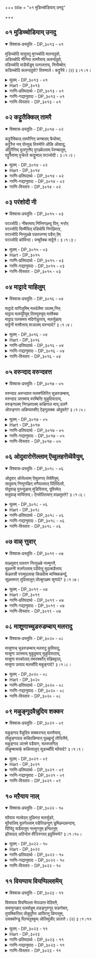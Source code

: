 +++
title = "०१ मुडिच्चोडियाय् उनदु"

+++


## ०१ मुडिच्चोडियाय् उनदु

<details open><summary>विश्वास-प्रस्तुतिः - DP_३०१३ - ०१</summary>

मुडिच्चोदि यायुऩतु मुगच्चोदि मलन्ददुवो,  
अडिच्चोदि नीनिऩ्ऱ तामरैयाय् अलर्न्ददुवो,  
पडिच्चोदि याडैयॊडुम् पल्गलऩाय्, निऩ्पैम्बॊऩ्  
कडिच्चोदि कलन्ददुवो? तिरुमाले। कट्टुरैये। (२) ३।१।१।
</details>

<details><summary>मूलम् - DP_३०१३ - ०१</summary>

मुडिच्चोदि यायुऩतु मुगच्चोदि मलन्ददुवो,  
अडिच्चोदि नीनिऩ्ऱ तामरैयाय् अलर्न्ददुवो,  
पडिच्चोदि याडैयॊडुम् पल्गलऩाय्, निऩ्पैम्बॊऩ्  
कडिच्चोदि कलन्ददुवो? तिरुमाले। कट्टुरैये। (२) ३।१।१।
</details>

<details><summary>Hart - DP_३०१३</summary>

Is it your bright face that makes your crown shine?  
Is it the bright light of your feet that makes them bloom like lotuses?  
Is it the brightness of your golden waist that gives light  
to your clothes and your precious ornaments?  
Tell me, O Thirumāl:
</details>

<details><summary>गरणि-प्रतिपदार्थः - DP_३०१३ - ०१</summary>

मुडि = किरीटवु, शोदि आय् = तेजःपूर्णवागि, उनदु = निन्न, मुहम् = मुखद तेजस्सु, मलर्न्ददुवो = अरळितो, अडि शोदि = तिरुवडिगळ तेजस्सु, नी निन्ऱ = नीनु निन्तिरुव, तामरै आय् = तावरॆयागि, अलर्न्ददुवो = अरळिदॆयो, पडि शोदि = स्वभाव सिद्धवाद तेजस्सिन, आडाइयॊडुम् = उडुगॆयॊडनॆ, पल् कलन् आय् = अनेक आभरणगळागि, निन् =निन्न, पै = सुन्दरवाद, पॊन् = चिन्नदन्तॆ शोभिसुव \(चिन्नद\), कडि = कटिप्रदेशद \(सॊण्टद\), शोदि = तेजस्सु, कलन्ददुवो = कलॆतुकॊण्डितो, तिरुमाले = सर्वेश्वरने, कट्टुरैयो = निजवागि हेळु.
</details>

<details><summary>गरणि-गद्यानुवादः - DP_३०१३ - ०१</summary>

सर्वेश्वरने, निन्न मुखद तेजस्सु किरीटद तेजस्सागि अरळितो, निन्न तिरुवडिगळ तेजस्सु नीनु निन्तिरुव तावरॆयागि अरळिदॆयो, निन्न सुन्दरवाद चिन्नद \(चिन्नदन्तॆ शोभिसुव\) सॊण्टद तेजस्सु स्वभावतः तेजस्सिनिन्द कूडिद \(हळदिबण्णद\) उडुगॆयॊडनॆ अनेक आभरणगळु कलॆतुकॊण्डवो, निजवागि हेळु. 
</details>

<details><summary>गरणि-विस्तारः - DP_३०१३ - ०१</summary>

ई पाशुरदल्लि भगवन्तन दिव्याकर्षणॆयन्नु स्वारस्यपूर्णवागि वर्णिसि हेळलागिदॆ. 

भगवन्तन देहवन्नु मूरु भागगळागि विङ्गडिसिकॊळ्ळलागिदॆ. तलॆ, देह, पादगळु ऎन्दु- मूल, मध्य, अन्त्य ऎम्बन्तॆ. तलॆयल्लि मुखद भाग आकर्षकवादद्दु. देहदल्लि नडुविन भागवे आकर्षक. कालुगळल्लि पादगळु आकर्षक. भगवन्तनन्नु अप्रतिमतेजोराशियॆन्दु वर्णिसलागुत्तदॆ. अवन देहद ऒन्दॊन्दु भागवू तेजोमयवे\! 

भगवन्तनु रत्नमयवाद किरीटवन्नु तलॆयल्लि धरिसिद्दानॆ. अवन सॊण्टदल्लि \(नडुविनल्लि\) पट्टु पीताम्बर शोभिसुत्तदॆ. जॊतॆगॆ नानादिव्याभरणाळु कूडिकॊण्डिवॆ. भगवन्तनु सुन्दरवू विशालवूआद कॆन्दावर्य \(चिन्नद तावरॆय\) मेलॆ निन्तिद्दानॆ. हीगॆ स्वामिय तलॆयन्नुकिरीटवू, नडुवन्नु पीताम्बरवू आभारणगळू, मत्तु तिरुवडियन्नु तावरॆयू आश्रयिसिवॆ. ऒन्दॊन्दू अदरदर रूपबण्ण गुणगळिगॆ तक्कन्तॆ हॊळॆयुत्तवॆ. अवुगळिगिन्तलू बलु हॆच्चिन तेजस्सन्नुळ्ळवनु भगवन्त. अवन निकट आश्रयवन्नु पडॆदद्दरिन्द आ वस्तुगळ तेजस्सुइन्नू हॆच्चागबहुदल्लवे? इदु भ्रान्ति- वास्तविक विषयवे बेरॆ.

ऒन्दॊन्दु वस्तुविगू अदरदर बण्ण, रूप, गुण, स्वभावगळिवॆ. अवुगळन्नु हागॆ सृष्टिसि, ऒन्दॊन्दक्कू ऒन्दु निर्दिष्टतॆयन्नु बिडिसिदवनु ऎल्लक्कू आदिकारणनाद भगवन्तने\! किरीटद चिन्नक्कॆ आकर्षकवाद हळदि बण्नविदॆ. रत्नगळिगॆ बगॆबगॆय हॊळपिन किरणगळन्नु प्रसरिसुव स्वभावविदॆ. पट्टुपीताम्बरक्कॆ अदर स्वाभाविकवाद मार्दव मत्तु हॊळपिन हळदियबण्णगळिवॆ. आभरणगळिगन्तु रत्नकिरीटदन्तॆये अनर्घवाद हॊळपु. चिन्नद तावरॆगॆ चिन्नद हॊळपू कोमलतॆयू कूडिकॊण्डु आकर्षणॆ नीडुत्तदॆ. 

ईग, पाशुरदल्लि हेळिरुवन्तॆ, रत्नकिरीटवु भगवन्तन तलॆयमेलॆ, अवन मुखवन्नु आश्रयिसिदॆ. पट्टुपीताम्बरवु भगवन्तन नडुवन्नु आश्रयिसि, अवन चिन्नद देहवन्नु हॊन्दिकॊण्डिदॆ. आभरणगळू हागॆये स्वामिय देहक्कॆ हॊन्दिरतक्कवु. भगवन्तनु चिन्नद तावरॆय मेलॆ निन्तिद्दानन्तॆ\! अवन तिरुवडिगळन्नु आ तावरॆ आश्रयिसिदॆ. ई वस्तुगळिगॆ अवुगळ रूप, बण्ण, गुणस्वभावगळु सहजवागि बन्दिवॆ दिट. आदरॆ, आळ्वाररु ई परस्पर सम्बन्धद स्वारस्यवेनु ऎम्बुदन्नु इल्लि तिळिसुत्तारॆ. 

आळ्वाररु हेळुत्तारॆ- सर्वेश्वर, निन्न मुखवन्नु आश्रयिसिरुव किरीटद हॊळपु निन्न तेजः परिपूर्णवाद मुखमण्डलदिन्दले बन्दिरबेकल्लवे? निन्न नडुवन्नु \(देहवन्नु\) अलङ्करिसिरुव पट्ट पीताम्बरवू नाना रत्नाभरणगळु अवुगळ दिव्यकान्तियन्नु निन्न देहदिन्दले पडॆदुकॊण्डिवॆयल्लवे? नीनु निन्तिरुव चिन्नद तावरॆयु निन्न तिरुवडिगळ कान्तियिन्द अष्टु सुन्दरवागि शोभिसुत्तिदॆयल्लवे? इल्लवे, ई वस्तुगळिगे स्वभावतः अवुगळ रूप, बण्ण, गुणगळु इवॆयो? ई नन्न भ्रान्तियन्नु दयमाडि नीगिसु. सत्यांशवेनॆम्बुदन्नु ननगॆ तिळिसि कृपॆमाडु. 

भगवन्तनन्नाश्रयिसद वस्तुविल्ल. अवन हॊरतु अवक्कॆ रूपवू इल्ल, बण्णवू इल्ल, स्वभाववू इल्ल, गुणवू इल्ल. अवुगळिगॆ अस्तित्ववे इल्ल. अवनु ऎल्लक्कू आदिकारण, ऎल्लक्कूमूल.
</details>

## ०२ कट्टुतैक्किल् तामरै

<details open><summary>विश्वास-प्रस्तुतिः - DP_३०१४ - ०२</summary>

कट्टुरैक्किल् तामरैनिऩ् कण्बादम् कैयॊव्वा,  
कट्टुरैत्त नऩ् पॊऩ्ऩुळ् तिरुमेऩि ऒळि ऒव्वादु,  
ऒट्टुरैत्तिव् वुलगुऩ्ऩैप् पुगऴ्वॆल्लाम् पॆरुम्बालुम्,  
पट्टुरैयाय्प् पुऱ्कॆऩ्ऱे काट्टुमाल् परञ्जोदी। ३।१।२।
</details>

<details><summary>मूलम् - DP_३०१४ - ०२</summary>

कट्टुरैक्किल् तामरैनिऩ् कण्बादम् कैयॊव्वा,  
कट्टुरैत्त नऩ् पॊऩ्ऩुळ् तिरुमेऩि ऒळि ऒव्वादु,  
ऒट्टुरैत्तिव् वुलगुऩ्ऩैप् पुगऴ्वॆल्लाम् पॆरुम्बालुम्,  
पट्टुरैयाय्प् पुऱ्कॆऩ्ऱे काट्टुमाल् परञ्जोदी। ३।१।२।
</details>

<details><summary>Hart - DP_३०१४</summary>

You are highest shining lord!  
A lotus cannot be compared  
to the beauty of your eyes and feet,  
and pure gold cannot be compared to the brightness  
of your divine body:  
All the praises of you that this world utters are merely meaningless:
</details>

<details><summary>गरणि-प्रतिपदार्थः - DP_३०१४ - ०२</summary>

कट्टुरैक्किल् = सत्यवागि हेळबहुदादरॆ, तामरै= तावरॆयु, निन् = निन्न, कण्, पादम्, कै = कण्णुगळिगू, पादगळिगू, कैगळिगू, ऒव्वादु = होलिसलु आगुवुदिल्ल \(होलुवुदिल्ल\), शुट्टु = सुट्टु, उरैत्त = करगिसिद, नन् पॊन् = अपरञ्जि चिन्नवु, उन् = निन्न, तिरुमेनि =दिव्यवाद देहद, ऒळि = कान्तिगॆ, ऒव्वादु = होलुवुदिल्ल, ऒट्टु = ऒप्पुवन्तॆ, उरैत्तु = हेळुव, इ उलहु = ई लोकवु \(लोकद जनरु\), उन्नै = निन्नन्नु, पुहऴ् वु ऎल्लाम् = हॊगळुवुदॆल्लवू, पॆरुम्बालुम् = बहुमट्टिगॆ, पट्टुरै आय् = अर्थविल्लद मातागि, पुऱ् कु = सुळ्ळु \(असत्य\), ऎन्ऱे= ऎन्दे, काट्टुम् आल् = तोरिसुवुदु\(व्यक्तवागुवुदु\) आद्दरिन्द, परन् शोदी = \(नीनु\) क् परञ्ज्योति स्वरूपने.
</details>

<details><summary>गरणि-गद्यानुवादः - DP_३०१४ - ०२</summary>

सत्यवागि हेळबहुदादरॆ, निन्न कण्णुगळिगू, पादगळिगू, कैगळिगू तावरॆय हू होलुवुदिल्ल. सुट्टु करगिसिद अपरञ्जि चिन्नवु निन्न दिव्यवाद देहदकान्तिगॆ होलुवुदिल्ल. ऒप्पुवन्तॆ हेळुव ई लोकद जनरुनिन्नन्नु हॊगळि हेळुवुदॆल्लवू बहुमट्टिगॆ अर्थविल्लद मातागि, असत्यवॆन्दे व्यक्तवागुवुदु. आद्दरिन्द नीनु परञ्ज्योतिस्वरूपने\! 
</details>

<details><summary>गरणि-विस्तारः - DP_३०१४ - ०२</summary>

हिन्दिन पाशुरदल्लि भगवन्तन मुखद वर्चस्सन्नू, देहकान्तियन्नू पादगळ कोमलतॆयन्नू कुरितु हेळलायितु. अवुगळल्लि ऒन्दॊन्दक्कू ऒन्दॊन्दु उपमानकॊट्टु वर्णिसलायितु. आळ्वाररिगॆ तम्म विवरणॆ ऒन्दु बगॆय भ्रान्तियन्नु तन्दितेनो\! अवरु आडिद मातिन, बळसिद उपमानगळ, सत्यासत्यतॆयन्नु कुरित तम्म भ्रान्तियन्नु निवारिसुवन्तॆ भगवन्तनन्नु प्रार्थिसिदरु.

ई पाशुरदल्लि अदे विषयवन्नु मत्तॊन्दु रीतियल्लि विवरिसलागुत्तिदॆ. 

भगवन्तन सृष्टियल्लि बहळ सुन्दरवाद वस्तुगळिवॆ, दिट. अवुगळन्नु बळसिकॊण्डु भगवन्तनन्नु स्तुतिसि हाडुत्तारॆ लोकद जन. अदु सरिये? भगवन्तनिगॆ अवन सृष्टिय याव वस्तुवन्नु सङ्कट हेळलु साध्यवागुत्तदॆ? याव वस्तुविनिन्द अवन दिव्यसौन्दर्य, प्रकाशगळन्नु सूचिसलु साध्य? हागॆल्ल हेळुवुदरल्लि सत्यतॆ ऎष्टिदॆ? ई विषयद विमर्शनॆ नडॆयबेडवे? 

भगवन्तनन्नु “पुण्डरीकाक्ष” ऎन्नुत्तारॆ. अवन कण्णुगळु तावरॆयन्तॆ विशालवू आकर्षकवू आदवु ऎम्ब कारणदिन्द. अवन कैगळन्नू, पादगळन्नू कमलद हूविन अन्दक्कू कोमलतॆगू होलिसिहेळुत्तारॆ. अवन देह पुटक्किट्ट चिन्नदन्तॆ प्रकाशिसुत्तिदॆ ऎन्नुत्तारॆ. हीगिदॆ जनर मातिन वैशिष्ट्य. 

भगवन्तन अत्यतिशय सौन्दर्य तेजस्सुगळन्नुअवन सृष्टिय याव वस्तुवन्नू सरिकट्टि हेळुवुदक्कागुवुदिल्ल. ऎल्लवन्नू बिट्टु अवनन्नु “परञ्ज्योति” ऎम्ब ऒन्दु मातिनिन्द विवरिसबहुदेनो\! “परञ्ज्योति” ऎम्बुदरल्लि ऎरडु पदगळिवॆ- पर मत्तु ज्योति. तन्न सृष्टियाद ब्रह्माण्डक्किन्तलू आचॆइरुववनाद्दरिन्द अवनु ’पर’ ऎल्ला बॆळगुव वस्तुगळिगू भिन्नवागि, विलक्षणवाद प्रकाशदिन्द कूडि बॆळगुवनाद्दरिन्द अवनु ’ज्योति’ ई ऎरडु पदगळ विवरणॆ भगवन्तनन्नु कुरितु हेळुवुदरल्लि वास्तविकतॆयन्नु सूचिसुत्तदॆ. आद्दरिन्दले आळ्वाररु भगवन्तनन्नु ’परञ्ज्योति’ ऎन्दु करॆदरादीतु. 

आळ्वाररु हेळुत्तारॆ- भगवन्त, ई लोकद जन निन्नन्नु नाना रीतियल्लि हॊगळि हेळुत्तारॆ. निन्न कै, कालु, कण्णुगळन्नु सुन्दरवाद तावरॆहूविगॆ होलिसुत्तारॆ. निन्न देहद अद्वितीयवाद कान्तियन्नु पुटकिट्ट चिन्नक्कॆ होलिसुत्तारॆ. अवराडुव मातुगळल्लि निजवागियू सत्यतॆ इदॆये? अवर मातुगळिगॆ अर्थविदॆये? तावरॆयु निन्न कैकालु कण्णुगळन्नुहॊन्दुवुदिल्ल. अपरञ्जि चिन्नवू निन्न मैबण्ण कान्तिगळन्नु हॊन्दिकॊळ्ळुवुदिल्ल. इवॆल्ल सत्यतॆगॆ दूरवाद्दरिन्द निन्नन्नु “परञ्ज्योति” ऎन्दु करॆयुवुदु सरि ऎन्नबहुदे?
</details>

## ०३ परंशोदी नी

<details open><summary>विश्वास-प्रस्तुतिः - DP_३०१५ - ०३</summary>

परञ्जोदि। नीबरमाय् निऩ्ऩिगऴ्न्दु पिऩ्, मऱ्ऱोर्  
परञ्जोदि यिऩ्मैयिल् पडियोवि निगऴ्गिऩ्ऱ,  
परञ्जोदि निऩ्ऩुळ्ळे पडरुलगम् पडैत्त,ऎम्  
परञ्जोदि कोविन्दा। पण्बुरैक्क माट्टेऩे। ३।१।३।
</details>

<details><summary>मूलम् - DP_३०१५ - ०३</summary>

परञ्जोदि। नीबरमाय् निऩ्ऩिगऴ्न्दु पिऩ्, मऱ्ऱोर्  
परञ्जोदि यिऩ्मैयिल् पडियोवि निगऴ्गिऩ्ऱ,  
परञ्जोदि निऩ्ऩुळ्ळे पडरुलगम् पडैत्त,ऎम्  
परञ्जोदि कोविन्दा। पण्बुरैक्क माट्टेऩे। ३।१।३।
</details>

<details><summary>Hart - DP_३०१५</summary>

O Govinda, I do not have the ability to praise you  
who are the highest unique light  
and who created the world,  
swallowed it and kept it inside you:  
There is no other brightness that can be compared with you,
</details>

<details><summary>गरणि-प्रतिपदार्थः - DP_३०१५ - ०३</summary>

परम् शोदी = अद्वितीयवाद ज्योतिवरूपने, नी = नीनु, परम् = सरश्रेष्ठनॆन्दु, \(सर्वश्रेष्ठनागिरुवॆ ऎन्दु\), निन् = निन्नन्नु, इहऴ्न्दु पिन् = मरॆत बळिक \(अलक्षिसिद बळिक\), मट्रु ओर् = बेरॆ ऒन्दु \(मत्तॊब्ब\), परं शोदि इन्मैयिन् = सर्वोत्कृष्ट ज्योतियु इल्लदिरुवुदरिन्द, पडिओवि = \(निनगॆ\) प्रतियाद वस्तुइल्लदिरुवुदरिन्द \(इल्लदन्तॆ\), निहऴ् हिन्ऱ = इरुव, परंशोदि= अद्वितीयवाद ज्योतियागि, निन् उळ्ळे = निन्न अन्तरङ्गदल्लिये \(सङ्कल्पमात्रदिन्दले\), पडर् उलहम् = विस्तारवाद लोकगळन्नु, पडैत्त = पडॆद, ऎम् परञ्ज्योदी = नम्म परमज्योतिस्वरूपने, कोविन्दा = मितियिल्लद सहजस्वभावगळुळ्ळवने, \(लोकगळन्नु रक्षिसुववने\) पण्बु = निन्न स्वरूपस्वभावगळन्नु, उरैक्कमाट्टेने = विवरिसलारॆनल्ल\!
</details>

<details><summary>गरणि-गद्यानुवादः - DP_३०१५ - ०३</summary>

अद्वितीयवाद ज्योतिस्वरूपने. नीनु सर्वश्रेष्ठनॆन्दु निन्नन्नुमरॆत बळिक, बेरॊब्ब सर्वोत्कृष्ठ ज्योतियु इल्लदिरुवुदरिन्द, साटियिल्लद ज्योतियागि, निन्न सङ्कल्पमात्रदिन्दले विस्तारवाद लोकगळन्नु पडॆद नम्म परमज्योतिस्वरूपने, मितियिल्लद सहजस्वभावगळुळ्ळवने, लोकगळन्नु रक्षिसुववने, निन्न स्वरूपस्वभावगळन्नु विवरिसलारॆनल्ल\! 
</details>

<details><summary>गरणि-विस्तारः - DP_३०१५ - ०३</summary>

हिन्दिन पाशुरदल्लि, लोकदजन तावु कण्ड, तमगॆ तोरिद सुन्दरवाद प्रकृतिय वस्तुगळिगॆ भगवन्तन अवयवगळन्नु होलिसि स्तुतिसुवुदॆल्लवू अर्थविल्लद हॊगळिकॆयॆन्दू, असत्यपूर्णवॆन्दू हेळलायितु. आद्दरिन्द, अवनन्नु ’परञ्ज्योति’ ऎम्ब ऒन्दु मातिनल्लि विवरिसुवुदु उचितवागबहुदॆन्दू हेळलायितु. 

इल्लि, अदे विषयवन्नु मुन्दुवरिसि हेळलागुत्तदॆ. 

अळ्वाररु हेळुत्तारॆ- स्वामी, नीनु ’पर’नू,’ज्योति’स्वरूपियू आगिरुवॆ. निन्नन्नु मरॆतु, अलक्षिसबहुदॆन्दु भाविसिदरॆ, निनगॆ साटियाद सर्वोत्कृष्ठवाद ज्योति मत्तॊन्दिल्लवागिदॆ. निन्न शक्तियू अपार. नीनु सङ्कल्पिसिद कूडले ऎल्ला लोकगळू सृष्टियागिबिडुत्तवॆ. अवुगळन्नु नीनु रक्षिसुत्ती. निन्न स्वरूपस्वभावगळिगॆ मितिये इल्ल. सामान्य मनुष्यनागि, अवुगळन्नु विवरिसि हेळुवुदक्कॆ नानु शक्तनल्लवल्ल.

आळ्वाररु हेळुव ऒन्दॊन्दु वाक्यवू भगवन्तनन्नु सत्यपूर्णवागि, वास्तववागि विवरिसुव माते\! वेदगळल्लि भगवन्तनन्नु स्तुतिसुव रीतियल्ले इल्लि नडॆयुव विवरणॆ\!
</details>

## ०४ माट्टादे याहिलुम्

<details open><summary>विश्वास-प्रस्तुतिः - DP_३०१६ - ०४</summary>

माट्टादे यागिलुमिम् मलर्दलैमा ञालम्,निऩ्  
माट्टाय मलर्प्पुरैयुम् तिरुवुरुवुम् मऩंवैक्क  
माट्टाद पलसमय मदिगॊडुत्ताय्, मलर्त्तुऴाय्  
माट्टेनी मऩंवैत्ताय् माञालम् वरुन्दादे? ३।१।४।
</details>

<details><summary>मूलम् - DP_३०१६ - ०४</summary>

माट्टादे यागिलुमिम् मलर्दलैमा ञालम्,निऩ्  
माट्टाय मलर्प्पुरैयुम् तिरुवुरुवुम् मऩंवैक्क  
माट्टाद पलसमय मदिगॊडुत्ताय्, मलर्त्तुऴाय्  
माट्टेनी मऩंवैत्ताय् माञालम् वरुन्दादे? ३।१।४।
</details>

<details><summary>Hart - DP_३०१६</summary>

The people of this world do not know  
how to worship your beautiful lotus form:  
You created many religions  
for the people of the world to follow,  
but you are interested only in the thulasi garland that you wear:  
Don't you think this large world will suffer without you  
if you do not save its people and take care of them?
</details>

<details><summary>गरणि-प्रतिपदार्थः - DP_३०१६ - ०४</summary>

माट्टादे = साध्यवागदॆ, आहिलुम् = आदरू, इमलर् तलै = ई हूविन मेलिरुव, माञालम् = विस्तारवाद लोकवु, निन् =निन्नन्नु, माट्टु आय = हॊन्दिकॊण्डिरुव, मार् पुरैयुम् = हूवन्नु होलुव, तिरु उरुवम् = दिव्यसुन्दर रूपदल्लि, मनम् वैक्क = मनस्सन्नु निल्लिसलु, माट्टाद = साध्यविल्लद \(आगदॆ इरुव\), पलशमयम् = कॆलवु मतगळल्लि, मदि कॊडुत्ताय् = व्यामोहवन्नुण्टुमाडिदवने, मलर् तुऴाय् = हूविनिन्द तुम्बिद तुलसियन्नु, माट्टे = धरिसुवुदरल्लिये, नी =नीनु, मनम् वैत्ताय् = मनस्सन्निट्टिरुववने \(मग्ननागिरुववने\),मा ञालम् = विस्तारवाद लोकवु, वरुत्तादो = व्यथॆपडुवुदिल्लवे? 
</details>

<details><summary>गरणि-गद्यानुवादः - DP_३०१६ - ०४</summary>

साध्यवागदॆ आदरू, ई हूविन मेलिरुव विस्तारवाद लोकवु निन्नन्नु हॊन्दिकॊण्डिरुव हूवन्नु होलुव दिव्यसुन्दररूपदल्लि मनस्सन्नु निल्लिसलु आगदॆ इरुव कॆलवु मतगळल्लि व्यामोहवन्नुण्टुमाडिदवने, हूविनिन्द तुम्बिद तुलसियन्नु धरिसुवुदरल्लिये नीनु मग्ननागिरुववने विस्तारवाद लोकवु व्यथॆपडुवुदिल्लवे? 
</details>

<details><summary>गरणि-विस्तारः - DP_३०१६ - ०४</summary>

भगवन्तनन्नु वास्तववाद रीतियल्लि वर्णिसलु साध्यविल्लवॆम्बुदन्नु हिन्दिन पाशुरदल्लि आळ्वाररु हेळिदरु. अदक्कॆ तक्क हागॆये भगवन्तन दिव्यस्वरूपवन्नागलि, अनुपम सौन्दर्यवन्नागलि इल्लि वर्णिसलु अवरु यत्निसदॆ, भगवन्तन स्वभाववन्नु ऎत्तिकॊण्डिरुवुदु ऒन्दु विशेषवॆनिसुत्तदॆ. 

इदु स्वल्प तॊडकाद पाशुर. अर्थवन्नु अन्वयक्रमदल्लि हेळिदाग ऒन्दु बगॆयल्लू प्रतिपदार्थद रीतियल्लि हेळिदाग स्वल्प व्यत्यासवागियू तोरिबरुत्तदॆ. आदरू सह, इदरल्लि तोरिबरुव मुख्यांश ऎरडक्कू ऒन्दे आगि तोरुवुदु- “ई लोकद जनरु निन्न स्वरूपवन्नू सौन्दर्यवन्नू अरितुकॊळ्ळदिरुवाग, अवर मुन्दॆ हलवारु अर्थविल्लद धर्मगळन्निट्टु अवरन्नु भ्रमॆगॊळिसि, परिमळ पूर्णवाद तुलसिय हारवन्नु धरिसुवुदरल्लिये नीनु मग्ननादरॆ, लोकद जन व्यथॆपडुवुदिल्लवे?” 

भगवन्तनु सृष्टियन्नु नडॆसि, बळिक, अदर अभ्युदयद विषयदल्लि मनस्सुमाडदॆ, निर्लिप्तनागिरबहुदे? सृष्टि ऎष्टु मुख्यवो अदर रक्षणॆयू उद्धारवू अष्टे मुख्य ऎम्बुदु इल्लिय अभिप्रायवॆन्नबहुदु.
</details>

## ०५ वरुन्दाद वरुन्दवत्त

<details open><summary>विश्वास-प्रस्तुतिः - DP_३०१७ - ०५</summary>

वरुन्दाद अरुन्दवत्त मलर्क्गतिरिऩ् सुडरुडम्बाय्,  
वरुन्दाद ञाऩमाय् वरम्बिऩ्ऱि मुऴुदियऩ्ऱाय्,  
वरुङ्गालम् निगऴ्गालम् कऴिगाल माय्,उलगै  
ऒरुङ्गाग अळिप्पाय्सीर् ऎङ्गुलक्क ओदुवऩे? ३।१।५।
</details>

<details><summary>मूलम् - DP_३०१७ - ०५</summary>

वरुन्दाद अरुन्दवत्त मलर्क्गतिरिऩ् सुडरुडम्बाय्,  
वरुन्दाद ञाऩमाय् वरम्बिऩ्ऱि मुऴुदियऩ्ऱाय्,  
वरुङ्गालम् निगऴ्गालम् कऴिगाल माय्,उलगै  
ऒरुङ्गाग अळिप्पाय्सीर् ऎङ्गुलक्क ओदुवऩे? ३।१।५।
</details>

<details><summary>Hart - DP_३०१७</summary>

You have a bright body that is like a beautiful flower  
that you acquired without any austerities:  
You who are the past, present and future are profound wisdom  
and no boundary can include all the places where you are:  
You give your grace in all ages to the world:  
How can I describe your power?
</details>

<details><summary>गरणि-प्रतिपदार्थः - DP_३०१७ - ०५</summary>

वरुन्दाद = प्रयत्नवे पडॆद, सङ्कटगॊळिसिद, \(सहजवाद, स्वाभाविकवाद\), अरुम् = अपरूपवाद, तवत्त = तपस्सिन परिणामवाद, मलर् कदिरिन् = प्रसरिसिरुव किरणगळुळ्ळ, शुडर् = तेजोमयवाद, उडम्बु आय् = देहवन्नुळ्ळवने, वरुन्दाद = ऎन्दिगू कृशगॊळ्ळद, ञानम् = ज्ञानस्वरूपिये, वरम्बु इन्ऱि = मितियिल्लदन्तॆ, मुऴुदु = परिपूर्णवागि, इयन्ऱाय् = व्यापिसिरुववने, वरुम् कालम् = मुन्दॆबरुव कालवू,निहऴ् कालम् = ईग नडॆयुत्तिरुव कालवू, कऴिकालमुम् = कळॆदुहोद कालवू, आय् = आगि, उलहै = लोकगळन्नु, ऒरुङ्गाह \(ऒरुङ्गु आह\) = ऒट्टागि, अळिप्पाय् = रक्षिसुववने, शीर् = \(निन्न\) कल्याणगुणगळन्नु, ऎङ्गु = ऎत्तलिन्द, उलक्क = \(पूर्तियागि\) मुगिसलु, ओदुवने = हेळलि? 
</details>

<details><summary>गरणि-गद्यानुवादः - DP_३०१७ - ०५</summary>

अप्रयत्नपूर्वकवाद \(सहजवाद\) अपरूपवाद तपस्सिन परिणामवाद प्रसरिसिरुव किरणगळुळ्ळ तेजोमयवाद देहवन्नुळ्ळवने, ऎन्दॆन्दिगू कुग्ग्द ज्ञानस्वरूपिये, मितियिल्लदन्तॆ परिपूर्णवागि व्यापिसिरुववने, मुन्दिन काल ईगिन काल मत्तु कळॆद कालवू आगि लोकगळन्नु ऒट्टागि \(ऎल्ल रीतियल्लू\) रक्षिसुववने, निन्न दिव्यकल्याणगुणगळन्नु ऎत्तलिन्द मुगिसलु \(पूर्तियागि\) प्रयत्निसलि? 
</details>

<details><summary>गरणि-विस्तारः - DP_३०१७ - ०५</summary>

हिन्दिन मूरनॆय पाशुरदल्लि आळ्वाररु “गोविन्दा, निन्नन्नु नानु वर्णिसलारॆनल्ल” ऎन्दु हेळिद्दरष्टॆ. ई प्शुर मत्तॆ गुणकीर्तनॆगॆ मीसलादन्तॆये. 

आळ्वाररु हेळुत्तारॆ- सहजवू स्वाभाविकवू, विलक्षणवू परिशुद्धवू आद प्रसरिसिरुव किरणगळुळ्ळ तेजोमयवाद रूपवुळ्ळवने, ऎन्दॆन्दिगू कुग्गद \(क्षीणिसद\) ज्ञानमयने, परिपूर्णवागि ऎल्लॆल्लियू व्यापिसिरुववने, कालस्वरूपियागि, भूत, वर्तमान, भविषत्कालगळन्नु निर्वहिसतक्कवने, ऎल्ला लोकगळन्नू ऎल्ला रीतियल्लू रक्षिसुववने, निन्न विलक्षणवाद दिव्यकल्याणगुणगळन्नु पूर्तियागि विवरिसि हेळलु ऎल्लिन्द मॊदलु माडलि? 

भगवन्तनु अद्वितीय तेजोरूपि, परिपूर्ण ज्ञानस्वरूपि, सर्वव्यापि, कालस्वरूपि, सर्वरक्षक. अवनन्नु ऎल्लिन्द मॊदलु माडि पूर्तियागि वर्णिसि हेळलु प्रयत्निसुवुदु?
</details>

## ०६ ओदुवारोत्तॆल्लाम् ऎव्वुलहत्तॆव्वॆवैयुम्,

<details open><summary>विश्वास-प्रस्तुतिः - DP_३०१८ - ०६</summary>

ओदुवार् ओत्तॆल्लाम् ऎव्वुलगत् तॆव्वॆवैयुम्,  
सादुवाय् निऩ्पुगऴिऩ् तगैयल्लाल् पिऱिदिल्लै,  
पोदुवाऴ् पुऩन्दुऴाय् मुडियिऩाय्, पूविऩ्मेल्  
मादुवाऴ् मार्प्पिऩाय्। ऎऩ्सॊल्लियाऩ् वाऴ्त्तुवऩे? ३।१।६।
</details>

<details><summary>मूलम् - DP_३०१८ - ०६</summary>

ओदुवार् ओत्तॆल्लाम् ऎव्वुलगत् तॆव्वॆवैयुम्,  
सादुवाय् निऩ्पुगऴिऩ् तगैयल्लाल् पिऱिदिल्लै,  
पोदुवाऴ् पुऩन्दुऴाय् मुडियिऩाय्, पूविऩ्मेल्  
मादुवाऴ् मार्प्पिऩाय्। ऎऩ्सॊल्लियाऩ् वाऴ्त्तुवऩे? ३।१।६।
</details>

<details><summary>Hart - DP_३०१८</summary>

Your hair is adorned with flowers and a fresh thulasi garland  
and Lakshmi stays on a lotus on your chest:  
All the Vedas and the sastras that are recited by the sages  
and everything in all the worlds  
have been created only by your grace:  
What can I say to praise you?
</details>

<details><summary>गरणि-प्रतिपदार्थः - DP_३०१८ - ०६</summary>

ओदुवार् = अध्ययन माडुववर, ओत्तु ऎल्लाम् = ओदुऎल्लवू \(वेदगळॆल्लवू\), ऎव्वु लहत्तु= याव लोकद, ऎन् ऎवैयुम् = याव यावुदादरू \(शास्त्रादिगळादरू\), शादु आय् = यथार्थवागि \(असत्यद बॆरकॆ इल्लदन्तॆ\), निन् पुहऴिन् = निन्न गुणकीर्तनॆय, तहै अल्लाल् = कट्टुपाडाल्लदॆ, पिऱिदुइल्लै = बेरॊन्दिल्ल, पोदु वाऴ् = हूवु बॆळॆयुव \(बॆळगुव\), पुनम् = क्षेत्रगळ, तुऴाय् = तुलसियन्नु \(हारवन्नु\), मुडियिनाय् = तलॆयल्लि धरिसिदवने, पूविन् मेल् = हूविन मेलण, मादु = पॆण्मणियु, वाऴ् = नित्यवासमाडुव, मार् बिनाय् = ऎदॆयुळ्ळवने, ऎन् शॊल्लि = एनन्नु हेळि, यान् = नानु, वाऴ् त्तुवने = स्तुतिसलि\! 
</details>

<details><summary>गरणि-गद्यानुवादः - DP_३०१८ - ०६</summary>

अध्ययन माडुववर ओदॆल्लवू \(वेदगळॆल्लवू\), याव लोकद यावयावुदादरू \(शास्त्रादिगळादरू\), असत्यद बॆरकॆ इल्लदन्तॆ यथार्थवागि निन्न गुणकीर्तनॆय कट्टुपाडिनल्लिरुवुदल्लदॆ बेरेनू इल्ल. हूबॆळॆयुव क्षेत्रगळ तुलसिय हारवन्नुतलॆयल्लि धरिसिरुववने, हूविन मेलण पॆण्मणियु नित्यवास माडुव ऎदॆयुळ्ळवने, नानु एनन्नु हेळि निन्नन्नु स्तुतिसलि\! 
</details>

<details><summary>गरणि-विस्तारः - DP_३०१८ - ०६</summary>

“ओदुवार् ओत्तु” – ’ओत्तु’ ऎन्दरॆ ’ओदुविकॆ, ओदुववस्तु, चेतननन्नु उज्जीवनगॊळिसतक्क ओदु – वेदगळु. वेदगळन्नु श्रद्धाभक्तिगळिन्द अध्ययन माडतक्क वेदाध्ययन तत्पररु – ’ओदुवार्’. 

“ऎव्वुलहत्तु ऎव्वॆव्वैयुम्” – भूलोकदल्लिरुव हागॆये स्वर्गादि बेरॆ लोकगळल्लि रूढियल्लिरुव शास्त्र, इतिहास, पुराणादिगळन्नु कुरित मातु. 

“पोदुवाऴ् पुनन्दुऴाय्” – हुलुसागि, सॊबगु तुम्बि हूगळु बॆळॆयुव क्षेत्रगळु फलवत्तादवु. अवुगळल्लि बॆळॆयुव तुलसियू सह बहळ सॊम्पागि बॆळॆयतक्कवे. 

“पूविन्मेल् मादु वाऴ् मार् बु” – समुद्रमथन कालदल्लि दिव्यवाद कमलद हूविनल्लि काणिसिकॊण्ड पॆण्मणिये श्रीलक्ष्मीदेवि. अल्लि नॆरॆदिद्द ब्रह्मरुद्रादि ऎल्ल देवतॆगळ पैकि ऎल्लरन्नू बिट्टु श्रीमन्नारायणनन्ने आकॆ वरिसिदळु. आकॆयन्नु स्वामियु अत्यादरदिन्द तन्न वक्षस्थलदल्लिये सदा नॆलसिरुवन्तॆ इरिसिकॊण्डनु. 

आळ्वाररु हेळुत्तारॆ- स्वामी, वेदगळु मत्तु शास्त्रादिगळु ऎल्लवू निन्न गुणकीर्तनॆय कट्टुपाडिनल्लिये बॆळॆदिवॆयल्लदॆ अवुगळल्लि बेरेनू इल्ल. फलवत्ताद क्षेत्रदल्लि सॊम्पागि बॆळॆद तुलसिय हारवन्नु किरीटदल्लि धरिसिरुववने श्रीदेवियन्नु निन्न वक्षस्थलवासियागि माडिकॊण्डिरुववने, नानु निन्नन्नु एनॆन्दु वर्णिसि हेळलि\!
</details>

## ०७ वाऴ् त्तुवार्

<details open><summary>विश्वास-प्रस्तुतिः - DP_३०१९ - ०७</summary>

वाऴ्त्तुवार् पलराग निऩ्ऩुळ्ळे नाऩ्मुगऩै,  
मूऴ्त्तनी रुलगॆल्लाम् पडैयॆऩ्ऱु मुदल्बडैत्ताय्  
केऴ्त्तसी ररऩ्मुदलाक् किळर्दॆय्व माय्क्किळर्न्दु,  
सूऴ्त्तमरर् तुदित्तालुऩ् तॊल्बुगऴ्मा सूणादे? ३।१।७।
</details>

<details><summary>मूलम् - DP_३०१९ - ०७</summary>

वाऴ्त्तुवार् पलराग निऩ्ऩुळ्ळे नाऩ्मुगऩै,  
मूऴ्त्तनी रुलगॆल्लाम् पडैयॆऩ्ऱु मुदल्बडैत्ताय्  
केऴ्त्तसी ररऩ्मुदलाक् किळर्दॆय्व माय्क्किळर्न्दु,  
सूऴ्त्तमरर् तुदित्तालुऩ् तॊल्बुगऴ्मा सूणादे? ३।१।७।
</details>

<details><summary>Hart - DP_३०१९</summary>

In the beginning you created Nānmuhan from your navel  
and said to him, “Create the world surrounded with oceans:”  
Even if famous Shiva and the other shining gods praise you  
they cannot do justice to your venerable and marvelous fame:  
Many devotees praise you:
</details>

<details><summary>गरणि-प्रतिपदार्थः - DP_३०१९ - ०७</summary>

वाऴ् त्तु वार् = स्तुतिसतक्कवरु, पलर् = हलवरु, आह = आगबेकॆन्दु, निन् उळ्ळे = निन्न अन्तरङ्गदल्ले \(सङ्कल्पदिन्दले\), नान् मुहनै = चतुर्मुखनन्नु, मूऴ् त्त = मुळुगिसिरुव, नीर् = नीरिनिन्द, उलहॆल्लाम् = ऎल्ला लोकगळन्नू, पडै ऎन्ऱु = मत्तॆ पडॆदुकॊ \(सृष्टिसु\) ऎन्दु, मुदल् = प्रारम्भदल्लिये, पडैत्ताय् = सृष्टिसिदवने, केऴ् त्त = प्रसिद्धवाद, शीर् = गुणगळुळ्ळ, अरन् = हरने, मुदला = मॊदलाद, किळर् दॆय् वम् आय् = शक्तराद दैवगळागि, किळर्न्दु = अवतरिसि, शूऴ् त्तु \(निन्नन्नु सुत्तिकॊण्डु\), अमरर् = अमररु \(देवतॆगळु\), तुतित्ताल् = स्तुतिसुवुदरिन्द, उन् = निन्न, तॊल् पुहऴ् = अनादियाद कीर्तियु, माशूणादे \(माशु\+उणादे\) = कळङ्कगॊळ्ळुवुदिल्लवे? 
</details>

<details><summary>गरणि-गद्यानुवादः - DP_३०१९ - ०७</summary>

स्तुतिसतक्कवरु हलवरु आगबेकॆन्दु निन्न सङ्कल्पदिन्दले चतुर्मुखनन्नु, नीरल्लि मुळुगिरुव लोकगळन्नॆल्ला मत्तॆ सृष्टिसु ऎन्दु, प्रारम्भदल्लि सृष्टिसिदवने, प्रसिद्धवाद गुणगळुळ्ळ हरने मॊदलाद शक्तराद दैवगळागि अवतरिसि, निन्नन्नु सुत्तिकॊण्डु अमररु स्तुतिसुत्तिरुवुदरिन्द, निन्न अनादियाद कीर्तियु कळङ्कगॊळ्ळुवुदिल्लवे? 
</details>

<details><summary>गरणि-विस्तारः - DP_३०१९ - ०७</summary>

वेदशास्त्रादिगळन्नु नोडिद्रॆ, अवॆल्लवू निन्न गुणकीर्तनॆगे मीसलागिवॆ – ऎम्बुदु हिन्दिन पाशुर. 

वेदशास्त्रादिगळन्नु नोडिदरॆ, अवॆल्लवू निन्न गुणकीर्तनॆगे मीसलागिवॆ – ऎम्बुदु हिन्दिन पाशुर. 

नीनु सृष्टिसिद चतुर्मुख, हर, देवतॆगळु मुन्तादवरॆल्लरू निन्नन्नु सुत्तुगट्टि हॊगळुत्तले \(निन्न गुणकीर्तन माडुत्तले\) इरुवुदरिन्द, निन्न नित्यसिद्धवाद कीर्तिगॆ याव कॊरतॆयुण्टागुवुदो\! ऎम्बुदु ई पाशुर. 

आळ्वाररु हेळुत्तारॆ- निन्न गुण कीर्तिगळन्नु प्रचार माडुवुदक्कॆ हलवरु इरबेकु ऎम्बुदु निन्न सृष्टिय उद्देशवागिरबेकु\! अदक्कागि, निन्न सङ्कल्पदिन्दले चतुर्मुखनन्नु मॊदलु पडॆदॆ. प्रळयजलदल्लि मुळुगिद्द ऎल्ला लोकगळन्नू मत्तॆ सृष्टिसु ऎन्दु अवनिगॆ आणतियित्तॆ. अवनु सृष्टिकार्यदल्लि तॊडगि, प्रसिद्ध गुणगळुळ्ळ मत्तु शक्तराद हरने मुन्ताद देवतॆगळन्नु सृष्टिसिदरु. अवरॆल्लरू निन्न सुत्तमुत्त नॆरॆदु निन्नन्नु ऎडॆबिडदन्तॆ कीर्तिसुत्तलिरुत्तारॆ. हीगॆ नडॆसुव अवर स्तुतिगळिन्द निन्न नित्यसिद्धवाद कीर्तिगॆ ऎल्लि कळङ्क बरुवुदो\! \(कळङ्क बरुवुदिल्लवे?\) 

ऒन्दु विषयवन्नु कुरितु मेलिन्द मेलॆ हेळुत्तले बन्दरॆ, अदु बरबरुत्त व्यत्यासगॊळ्ळुवुदु सहजवे. ऎल्ला अंशगळू प्रतियॊन्दु सलवू बरदे इरबहुदु. हॊसवु मूडि बरबहुदु. कॆलवु मरॆतु होगबहुदु. अथवा अभिप्राय, अर्थगळल्लि व्यत्यासगॊळ्ळबहुदु. नाना देवतॆगळु भगवन्तन गुणकीर्तिगळन्नु ऎडॆबिडदन्तॆ स्तुतिसुत्तले बरुवुदरिन्द, अवरु अवुगळल्लि कॆलवन्नु मरॆतुबिडबहुदु. कॆलवन्नु उत्प्रेक्षिसबहुदु. कॆलवक्कॆभिन्नार्थ कल्पिसबहुदु. कॆलवु हॊसवन्नु कूडिसबहुदु. इवॆल्लवन्नूसत्यपूर्णवॆन्दू, यथार्थवॆन्दू, दोषरहितवॆन्दू हेगॆ नम्बुवुदु – इदु इल्लिन स्वारस्यवाद समस्यॆ.
</details>

## ०८ माशूणाच्चुडरुडम्बाय् मलरादु

<details open><summary>विश्वास-प्रस्तुतिः - DP_३०२० - ०८</summary>

मासूणाच् चुडरुडम्बाय् मलरादु कुवियादु,  
मासूणा ञाऩमाय् मुऴुदुमाय् मुऴुदियऩ्ऱाय्,  
मासूणा वाऩ्कोलत् तमरर्क्कोऩ् वऴिबट्टाल्,  
मासूणा उऩ्पाद मलर्सोदि मऴुङ्गादे? ३।१।८।
</details>

<details><summary>मूलम् - DP_३०२० - ०८</summary>

मासूणाच् चुडरुडम्बाय् मलरादु कुवियादु,  
मासूणा ञाऩमाय् मुऴुदुमाय् मुऴुदियऩ्ऱाय्,  
मासूणा वाऩ्कोलत् तमरर्क्कोऩ् वऴिबट्टाल्,  
मासूणा उऩ्पाद मलर्सोदि मऴुङ्गादे? ३।१।८।
</details>

<details><summary>Hart - DP_३०२०</summary>

You are wise,  
your knowledge does not diminish or grow,  
you have a faultless body  
and you are whole and not whole:  
If Indra the king of the gods worships your feet  
won’t the brightness of your lotus feet grow dull  
because he lacks the words to praise you?
</details>

<details><summary>गरणि-प्रतिपदार्थः - DP_३०२० - ०८</summary>

माशु उणा = कळङ्कविल्लद, शुडर् = तेजोमयवाद, उडम्बाय् = रूप\(देह\)वुळ्ळवने, मलरादु = विकासगॊळ्ळद, कुवियादु = सङ्कोचगॊळ्ळद, माशु उणा= परिशुद्धवाद \(कॊरतॆयिल्लद\), ञानम् आय् = ज्ञानस्वरूपिये, मुऴुदुम् आय् = ऎल्लक्कू आश्रयवागिरुववने, माशु उणा = कळङ्करहितवाद, वान् = दिव्यवाद \(अप्राकृतवाद\), कोलत्तु = आभरणगळन्नु धरिसिरुव \(सौन्दर्यवुळ्ळ\), आमरर् कोन् = देवतॆगळ ऒडॆयनु, वऴिपट्टाल् = स्तुतिसिदरॆ \(पूजिसिद्दरिन्द\), माशु उणा = परिशुद्धवाद, उनपादम् मलर् शोदि = निन्न पादकमलगळ तेजस्सु, मऴिङ्गादे = कुन्दुवुदिल्लवे? 
</details>

<details><summary>गरणि-गद्यानुवादः - DP_३०२० - ०८</summary>

कळङ्कविल्लद तेजोमयवाद देहवुळ्ळवने, विकासवू सङ्कोचवू इल्लद परिशुद्धवाद ज्ञानस्वरूपिये, परिपूर्णने, ऎल्लक्कू आश्रयनागिरुववने, कळङ्कविल्लद दिव्यवाद \(अप्राकृतवाद\) सौन्दर्यवुळ्ळ \(आभरणगळुळ्ळ\) देवतॆगळ ऒडॆयनु पूजिसिद्दरिन्द, परिशुद्धवाद निन्न पादकमलगळ तेजस्सु कुन्दुवुदिल्लवे? 
</details>

<details><summary>गरणि-विस्तारः - DP_३०२० - ०८</summary>

ब्रह्मरुद्रादिगळु देवतॆगळू भगवन्तनन्नु ऎडॆबिडदन्तॆ स्तुतिसुत्तिद्दरॆ, अवन कीर्तिगॆ कळङ्क बरुवुदिल्लवे –ऎम्बुदु हिन्दिन पाशुर. 

तेजोमूर्तियाद भगवन्तनन्नु पूजिसुवुदरिन्द, अवन अद्वितीय तेजस्सिगॆ मासलु हत्तुवुदिल्लवे – ऎम्बुदु ई पाशुर.

“अमरर् कोन् वऴिपट्टाल्” – भगवन्तनु त्रिविक्रमनागि बॆळॆदु, तन्न ऒन्दु पादवन्नु विस्तरिसि, भूमण्डलवन्नॆल्ला आवरिसि, मत्तॊन्दु पादवन्नु विस्तरिसि, मेलण एळु लोकगळन्नू अळॆदुकॊण्डाग, चतुर्मुख ब्रह्मनु भगवन्तन आ पादवन्नु तन्न कमण्डल जलदिन्द तॊळॆदु पूजिसिद्दु. 

आळ्वाररु हेळुत्तारॆ- भगवन्त, नीनु अप्रतिम तेजोमूर्ति. निन्न तेजःपूर्णवाद रूपक्कॆ याव कुन्दुकॊरतॆयू इल्ल. निन्नदु नित्ययौवन सौन्दर्य. अदक्कॆ बॆळवणिगॆ इल्ल. मुप्पू इल्ल. अदु कन्दुवुदूइल्ल, कुन्दुवुदू इल्ल. नीनु परिपूर्णनु. ऎल्ल वस्तुगळ ऒळगू हॊरगू आवरिसिकॊण्डिरुवॆ. नीने ऎल्ला वस्तुगळिगू आश्रयिसु. इन्थ विलक्षणवाद, परिशुद्धवाद, तेजोमूर्तियाद निन्न पादकमलगळन्नु \(अन्दु\) चतुर्मुखनु तॊळॆदु पूजिसिदनष्टॆ. अदरिन्द, स्वयं परिशुद्धवाद अवुगळ दिव्यतेजस्सु मासुवुदिल्लवे? 

हेळिद्दन्ने मत्तॆ मत्तॆ हेळुत्ता हॊगळुत्तिद्दरॆ, भगवन्तन कीर्तिगॆ मासलु बरुवुदिल्लवे? विलक्षणवाद तेजोमयरूपियाद अवनन्नु पूजिसुवुदरिन्द अवन अद्वितीय तेजस्सिगॆ मासलु हत्तुवुदिल्लवे? यावुदु वास्तव? यारन्नु केळुवुदु? अदक्कागिये भगवन्तनल्लिये आळ्वारर सवालु\!
</details>

## ०९ मऴुङ्गूदवैन्नुदिय शक्कर

<details open><summary>विश्वास-प्रस्तुतिः - DP_३०२१ - ०९</summary>

मऴुङ्गाद वैन्नुदिय सक्करनल् वलत्तैयाय्,  
तॊऴुङ्गादल् कळिऱळिप्पाऩ् पुळ्ळूर्न्दु तोऩ्ऱिऩैये,  
मऴुङ्गाद ञाऩमे पडैयाग, मलरुलगिल्  
तॊऴुम्बायार्क् कळित्तालुऩ् सुडर्च्चोदि मऱैयादे? ३।१।९।
</details>

<details><summary>मूलम् - DP_३०२१ - ०९</summary>

मऴुङ्गाद वैन्नुदिय सक्करनल् वलत्तैयाय्,  
तॊऴुङ्गादल् कळिऱळिप्पाऩ् पुळ्ळूर्न्दु तोऩ्ऱिऩैये,  
मऴुङ्गाद ञाऩमे पडैयाग, मलरुलगिल्  
तॊऴुम्बायार्क् कळित्तालुऩ् सुडर्च्चोदि मऱैयादे? ३।१।९।
</details>

<details><summary>Hart - DP_३०२१</summary>

Riding on Garuḍa, you appeared  
carrying a sharp-edged discus in your right hand  
to save the elephant Gajendra from the crocodile  
when he called you for help:  
When your devotees worship you with their faultless knowledge,  
do you think if you give your grace to them  
your brightness in this wide world will diminish?
</details>

<details><summary>गरणि-प्रतिपदार्थः - DP_३०२१ - ०९</summary>

मऴुङ्गाद = हरितवन्नु कळॆदुकॊळ्ळद, वैन्नुदिय – बायन्नुळ्ळ, शक्कर = चक्रवॆम्ब, नल् = उत्तमवाद, वलत्तै आय् = बलिष्ठ आयुधवन्नु हिडिदु, तॊऴुम् = पूजिसबेकॆम्ब, कादल् = आशॆयन्नुळ्ळ, कळिऱु = आनॆयन्नु \(सलगवन्नु\), अळिप्पान् = रक्षिसुवुदक्कागि, पुळ् ऊर्न्दु = पक्षियन्नेरि, तोन्ऱिनैये = काणिसिकॊण्डवने, मऴुङ्गाद = बहळ तीक्ष्णवाद, ञानमे =ज्ञानवन्ने, पडै= आयुधवन्नागि, मलर् उलहिल् = विस्तारवाद लोकदल्लि, तॊऴुम्बु आयर् क्कू = सेवॆयन्नु, माडबयसुववरिगॆ \(भक्तरिगॆ\), अळित्तल् = कृपॆमाडिदरॆ \(ऒदगि बन्दरॆ\), उन् = निन्न, शुडर् शोदि = बॆळगुव तेजस्सु, मऱैयादे = कुण्ठितगॊळ्ळुवुदिल्लवे? 
</details>

<details><summary>गरणि-गद्यानुवादः - DP_३०२१ - ०९</summary>

हरितवन्नु कळॆदुकॊळ्ळद बायन्नुळ्ळ चक्रवॆम्ब उत्तमवाद बलिष्ठ आयुधवन्नु हिडिदु, पूजिसबेकॆम्ब आशॆयन्नुळ्ळ सलगनन्नु रक्षिसुवुदक्कागि, पक्षियन्नेरि काणिसिकॊण्डवने, बहळ चुरुकाद ज्ञानवन्ने आयुधवादुळ्ळ विस्तारवाद लोकदल्लि सेवॆमाडबयसुववरिगॆ नीनु ऒदगि बन्दरॆ, निन्न बॆळगुव तेजस्सिगॆ कुन्दक बरलारदे? 
</details>

<details><summary>गरणि-विस्तारः - DP_३०२१ - ०९</summary>

ऎडॆबिडदॆ माडुव स्तुतियिन्दलो, पूजॆयिन्दलो भगवन्तन दिव्यतेजस्सिगॆ कळङ्कवुण्टागुवुदिल्लवे? – ऎम्बुदु हिन्दिन ऎरडु पाशुरगळल्लि मूडि बन्द प्रश्नॆ.

“तॊऴुङ्गूदल् कळिऱळिप्पान्” – इदु गजेन्द्रमोक्षद विषय. आळवाद मडुविन नडुवॆ अरळि सिद्धवागिद्द तावरॆय हूवन्नु कित्तु भगवन्तनिगॆ अर्पिसि ऎरगबेकॆन्दु आशॆपट्टु, सलगवॊन्दु नीरिनल्लिळियितु. आ कूडले मडुविनल्लि हॊञ्चुत्तिद्द क्रूरवाद मॊसळॆ अदर कालन्नु बलवागि हिडियितु. अदु बहळ बलिष्ठ सलगवॆ. मॊसळॆयिन्द बिडिसिकॊळ्ळलु सर्वप्रयत्नमाडितु. ऎल्लवू विफलवाद बळिक अदु तन्न सॊण्डिलन्नु मेलक्कॆत्ति “आदिमूला” ऎन्दु अब्बरिसितु. कूगु भगवन्तनिगॆ मुट्टितु. आ कूडले भगवन्तनु गरुडारूढनागि अल्लिगॆ धाविसि बन्दु, तन्न चक्रायुधदिन्द मॊसळॆयन्नु तुण्डरिसि, सलगवन्नु सङ्कटदिन्द पारुमाडिदनु. 

आळ्वाररु हेळुत्तारॆ- भगवन्त, निन्नन्नु पूजिसबेकॆन्दु आशिसिद सलगक्कॆ सङ्कट बन्दाग, नीनु गरुडनन्नेरि बन्दु अदर सङ्कटवन्नु नीगिसिदॆ. नीनु इष्टु सुलभनॆन्दु तिळियद ई लोकद जन निन्नन्नु ज्ञानमार्गदिन्दले पडॆदुकॊळ्ळबेकॆन्दु कष्टपडुत्तारॆ. ज्ञानक्कॆ सुलभवागि निलुकद नीनु हास्य माडुव आशॆयिन्दिरुव भक्तरिगॆ सुलभवागि ऒदगि बरुवुदरिन्द, निन्न बॆळगुव तेजस्सिगॆ कुन्दक बरुवुदिल्लवे? निन्न बॆळगुव तेजस्सु मासि मरॆयागुवुदिल्लवे? 

भक्त जनर सङ्कटवन्नु नीगिसुवुदक्कॆ भगवन्तनु अतिसुलभवागि ऒदगि बन्दरॆ अवन दिव्यतेजस्सिगॆ तॊन्दरॆयल्लवे? गजेन्द्रन सङ्कटवन्नु हरिसुवुदक्कॆ भगवन्तनु दिव्यरूपवन्नु धरिसि अदर बळिगॆ धाविसि बन्दनु. हागॆये भूलोकदल्लि भक्तरिगॆ बन्द सङ्कटगळन्नु निवारिसुवुदक्कागि भगवन्तनु, आया सन्दर्भक्कॆअनुगुणवागि नानाअवतारगळन्नॆत्तिदनु. प्रतियॊन्दु अवतारदल्लियू सौशील्य, सौलभ्य, मार्दव, बल, वीर्य, कारुण्य, मुन्ताद तन्न कल्याणगुणगळन्नु व्यक्तपडिसिदनु. साधुगळन्नु, भक्तरन्नु, कापाडुवुदक्कागि, दुष्टरन्नु निग्रहिसुवुदक्कागि, धर्मसंरक्षणॆगागि भगवन्तन ई अवतारगळु. मनुष्यरल्लि मनुष्यनागि, अवरन्तॆये आचार विहारगळल्लि तॊडगि, तन्न मूरु कर्तव्यगळन्नू नडॆसुत्त, अवतारवैभववन्नुनडॆसि मुगिसिकॊट्टनष्टॆ. आगलॆल्ल स्वामियु तन्न अप्रतिम तेजस्सन्नु मरॆमाडिकॊण्डद्दु दिट. वास्तववन्नु ऎष्टु सुन्दरवागि निरूपिसलागिदॆ\!
</details>

## १० मऱैयाय नाल्

<details open><summary>विश्वास-प्रस्तुतिः - DP_३०२२ - १०</summary>

मऱैयाय नाल्वेदत् तुळ्निऩ्ऱ मलर्सुडरे,  
मुऱैयालिव् वुलगॆल्लाम् पडैत्तिडन्दुण् डुमिऴ्न्दळन्दाय्,  
पिऱैयेऱु सडैयाऩुम् नाऩ्मुगऩुम् इन्दिरऩुम्  
इऱैयादल् अऱिन्देत्त वीऱ्ऱिरुत्तल् इदुवियप्पे? ३।१।१०।
</details>

<details><summary>मूलम् - DP_३०२२ - १०</summary>

मऱैयाय नाल्वेदत् तुळ्निऩ्ऱ मलर्सुडरे,  
मुऱैयालिव् वुलगॆल्लाम् पडैत्तिडन्दुण् डुमिऴ्न्दळन्दाय्,  
पिऱैयेऱु सडैयाऩुम् नाऩ्मुगऩुम् इन्दिरऩुम्  
इऱैयादल् अऱिन्देत्त वीऱ्ऱिरुत्तल् इदुवियप्पे? ३।१।१०।
</details>

<details><summary>Hart - DP_३०२२</summary>

The lord Shiva with matted hair adorned with the crescent moon,  
Nānmuhan and Indra know you are the lord and praise you  
who are a bright light and a blooming flower:  
You are the inner meaning of the four Vedas,  
and you created this world, swallowed it and spat it out  
and measured it at Mahābali's sacrifice:  
Is this not a wonder?
</details>

<details><summary>गरणि-प्रतिपदार्थः - DP_३०२२ - १०</summary>

मऱै आय = गुप्त\(रहस्य\) विषयगळन्नुळ्ळ, नाल् वेदत्तुळ् = नाल्कुवेदगळल्लि, निन्ऱ = इरुव, मलर् = व्यापकवाद ज्योतिस्वरूपिये, मुऱैयाल् = क्रमवागि, इ उलहु ऎल्लाम् = ई लोकगळन्नॆल्ला, पडैत्तु = सृष्टिसि, इडन्दु = हिडिदु मेलक्कॆत्ति, उण्डु = कबळिसि, उमिऴ्न्दु = मत्तॆ हॊरहाकि, अळन्दाय् = अळॆदुकॊण्डवने, पिऱै एऱु शडैयानुम् = बालचन्द्रनन्नु जडॆयल्लिरिसिकॊण्डवनू, नाल् मुहनुम् = चतुर्मुखनू, इन्दिरनुम् = देवेन्द्रनू, इऱै आदल् = \(नीनु\) सर्वेश्वरनागिरुवुदन्नु, अऱिन्दु = अरितुकॊण्डु, एत्त = स्तुतिसुवुदक्कागि, वीट्रिरुत्तल् इदु = गद्दुगॆयेरिरुव इदु, वियप्पे= आश्चर्यकरवे. 
</details>

<details><summary>गरणि-गद्यानुवादः - DP_३०२२ - १०</summary>

रहस्य विषयगळन्नुळ्ळ नाल्कु वेदगळल्लिरुव व्यापकवाद ज्योतिस्वरूपिये, क्रमवागि ई लोकगळन्नॆल्ला सृष्टिसि, हिडिदु उद्धरिसि कबळिसि, मत्तॆ हॊरहाकि, अळॆदुकॊण्डवने, बालचन्द्रनन्नु जडॆयल्लिरिसिकॊण्डवनू, नाल्मुखनू, देवेन्द्रनू नीनु सर्वेश्वरनागिरुवुदन्नु अरितुकॊण्डु \(निन्नन्नु\) स्तुतिसलि ऎन्दु गद्दुगॆयेरिरुव इदु आश्चर्यकरवे\! 
</details>

<details><summary>गरणि-विस्तारः - DP_३०२२ - १०</summary>

“मुऱैयाल्...........................अळन्दाय्” – निन्न सङ्कल्प मात्रदिन्दले, नीनु ऎल्ल कॆलसगळन्नू नडॆसतक्कवनु. याव याव कालक्कॆ एनेनु नडॆयबेको अदन्नु नीनु बल्लवनु. अदरन्तॆ आयाकॆलसगळन्नु नीनु नडॆसुत्ती. ’पडैत्तु’ – ऎन्दरॆ, सृष्टिसुव कार्य, ’इडन्दु’ – भूमियन्नु हिरण्याक्षनु प्रळयजलदल्लि अडगिसिट्टुकॊण्डिद्द कालदल्लि, नीनु महावराहनागि अवतरिसि, हिरण्याक्षनन्नु कॊन्दु, तन्न ऒन्दु कोरॆहल्लिनिन्द भूमियन्नु हिडिदु मेलक्कॆत्ति, अदर स्थानदल्लिरिसिद विषय. ’उण्डु’ – ऎम्बुदु, प्रळयकाल बन्दाग नीनु सृष्टिसिद ऎल्ला लोकगळन्नू कबळिसि, निन्न हॊट्टॆयल्लि सुभद्रवागि रक्षिसुवॆ ऎम्ब विषय. ’उमिळ्न्दु’ – ऎम्बुदु, मत्तॆ सकालदल्लि \(मरुसृष्टिय कालदल्लि\) अदन्नॆल्ला हागॆये हॊरहाकुव विषय. ’अलन्दाय्’ ऎम्बुदु भगवन्तन वामन-त्रिविक्रमावतारगळन्नु तिळिसुत्तदॆ. बलिचक्रवर्तियन्नु अनुग्रहिसुवुदक्कागि, अवन यागशालॆगॆ वामन वटुवागि बन्दु, मूरु हॆज्जॆगळ नॆलवन्नु याचिसि, पडॆद बळिक त्रिविक्रमनागि बॆळॆदु, ऒन्दे हॆज्जॆयन्नु विस्तरिसि, भूमण्डलवन्नॆल्ला व्यापिसि, अळॆदु, मूरनॆय हॆज्जॆयन्नु बलिचक्रवर्तिय तलॆय मेलिरिसि, अवनन्नु हरसिद विषय. 

’पिऱैयेऱुशडैयान्’ – ऎन्दरॆ शिवनु. बालचन्द्रनन्नु तन्न जडॆयल्लि धरिसिरुववनु. 

आळ्वाररु हेळुत्तारॆ- भगवन्त, नाल्कुवेदगळल्लि अडगिरुव व्यापकवाद दिव्यज्ञानस्वरूपि नीनु. क्रमवरितु कालकालक्कॆ ई लोकगळन्नॆल्ला सृष्टिसिदवनू, उद्धरिसिदवनू, लयगॊळिसुववनू, ऎल्लवन्नू निन्न उदरदल्लिट्टुकॊण्डु रक्षिसुववनू, मत्तॆ समय बन्दाग अवन्नॆल्ला हॊरहाकुववनू, नीने. ई लोकगळन्नॆल्ला ऎरडे हॆज्जॆयिन्द अळॆदुबिट्टवनु नीनु. महामहिमनाद नीनु गद्दुगॆयन्नेरि कुळितिरुवुदेतक्कॆ? नाल्मुखनू, शिवनू, देवेन्द्रनू निन्नन्नुसर्वलोक महेश्वरनॆन्दु अरितुकॊळ्ळलि मत्तु निन्नन्नु स्तुतिसलि ऎन्तले? इदेनाश्चर्य\! इदु हास्यास्पदवल्लवे?
</details>

## ११ वियप्पाय वियप्पिल्लामॆय्

<details open><summary>विश्वास-प्रस्तुतिः - DP_३०२३ - ११</summary>

वियप्पाय वियप्पिल्ला मॆय्ञ्ञाऩ वेदियऩै,  
सयप्पुगऴार् पलर्वाऴुम् तडङ्गुरुगूर् सडगोबऩ्,  
तुयक्किऩ्ऱित् तॊऴुदुरैत्त आयिरत्तु ळिप्पत्तुम्,  
उयक्कॊण्डु पिऱप्पऱुक्कुम् ऒलिमुन्नीर् ञालत्ते। (२) ३।१।११
</details>

<details><summary>मूलम् - DP_३०२३ - ११</summary>

वियप्पाय वियप्पिल्ला मॆय्ञ्ञाऩ वेदियऩै,  
सयप्पुगऴार् पलर्वाऴुम् तडङ्गुरुगूर् सडगोबऩ्,  
तुयक्किऩ्ऱित् तॊऴुदुरैत्त आयिरत्तु ळिप्पत्तुम्,  
उयक्कॊण्डु पिऱप्पऱुक्कुम् ऒलिमुन्नीर् ञालत्ते। (२) ३।१।११
</details>

<details><summary>Hart - DP_३०२३</summary>

Saḍagopan of flourishing Thirukkuruhur  
where many famous and victorious Vediyars live  
composed a thousand faultless pāsurams  
and worshiped and praised the lord,  
the true wisdom, the giver of Vedas to the sages:  
If devotees learn and recite these ten poems  
they will not be born again in this world surrounded by roaring oceans:
</details>

<details><summary>गरणि-प्रतिपदार्थः - DP_३०२३ - ११</summary>

वियप्पु आय्= विस्मयकरवाद, वियप्पु इल्ला = अळतॆगॆमीरिद, मॆय् ञानम् = सत्यपूर्णवाद ज्ञानद, वेदियनै = वेदगळिन्द प्रतिपाद्यनादवनन्नु, शयम् = ऒट्टुगूडि\(तावागि\), पुहऴार् = कीर्तिसुववरु, पलर् = हलवरु, वाऴुम् = बाळुव, तडम् कुरुहूरु = प्रसिद्धवाद तिरुकुरुहूरिन, शडहोपन्= शठगोपनु, तुयक्कु इन्ऱि = दोषविल्लद, तॊऴु = सेवॆगॆन्दु, पूजिसलु, उरैत्त = हेळिद, आयिरत्तु = ऒन्दु साविर पाशुरगळल्लि, इपत्तुम् = ई हत्तु पाशुरगळू उय् कॊण्डु = उज्जीवनगॊळिसि, पिऱप्पु = हुट्टुवुकॆयन्नु, अऱक्कुम् = कत्तरिसिहाकुत्तदॆ. ऒलिमुन्नीर् = अब्बरिसुव कडलिन, ञूलत्ते = भूमण्डलदल्लिये. 
</details>

<details><summary>गरणि-गद्यानुवादः - DP_३०२३ - ११</summary>

विस्मयकरवाद \(आश्चर्यकरवाद\) अळतॆगॆ मीरिद सत्यपूर्णवाद ज्ञानद वेदगळिन्द प्रतिपाद्यनादवनन्नु, स्वप्रेरणॆयिन्द \(तावागि\) कीर्तिसुववरु हलवारु जन बाळुव प्रसिद्धवाद तिरुक्कूरुहूरिन शठगोपनु दोषरहितवाद पूजॆगोस्कर हेळिद ऒन्दु साविर पाशुरगळल्लि ई हत्तु पाशुरगळु अब्बरिसुव कडलिन ई भूमण्डलदल्लिये हुट्टुविकॆयन्नु कत्तरिसि हाकुत्तवॆ.
</details>

<details><summary>गरणि-विस्तारः - DP_३०२३ - ११</summary>

ई हत्तु पाशुरगळिगॆ इदु मुक्ताय पाशुर. इतर रचनॆगळिगॆ बरुव हागॆ इदरल्लिरदॆ, केवल कॆलवे मातुगळिन्द सत्यवाद रीतियल्लि ’फलश्रुति’ ऎम्बुदिदॆ. ऎन्दरॆ, ई हत्तु पाशुरगळन्नुअध्ययन मादुवुदरिन्द बरुव फलवेनु ऎन्दु हेळुवुदे ई पाशुरद मुख्यविषय. यारु ई हत्तु पाशुरगळन्नु रचिसि हाडिदरॆम्बुदन्नु मात्र हेळलागिदॆ. अदू यथार्थवागिये\! तिरुक्कूरुहूरु ऎम्बुदु भगवन्तनन्नु स्वप्रेरणॆयिन्द कीर्तिसुत्ता कालकळॆयुव भक्तजनरिगॆ आकरस्थान. अवर नडुवॆ शठगोपनू ऒब्ब. सत्यपूर्णवाद वेदगळिन्द प्रतिपाद्यनाद भगान्तनन्नुयाव बगॆय आडम्बरद मातुगळिगू अवकाशविल्लद, दोषरहितवाद मातुगळिन्द अवरु ई पाशुरगळन्नु रचिसि, स्वामियन्नु स्तुतिसिद्दारॆ. अवर रचनॆयाद ऒन्दु साविर पाशुरगळल्लि ई हत्तुपाशुरगळन्नु चॆन्नागि अरितुकॊण्डु अनुभविसुववरु कर्मभूयिष्ठवाद ई लोकदल्लिये ’हुट्टुविकॆ’ ऎम्ब सङ्कोलॆयन्नु कडिदु हाकि, उज्जीवनगॊळ्ळुत्तारॆ. हीगिदॆ इदर फलश्रुति\!
</details>
